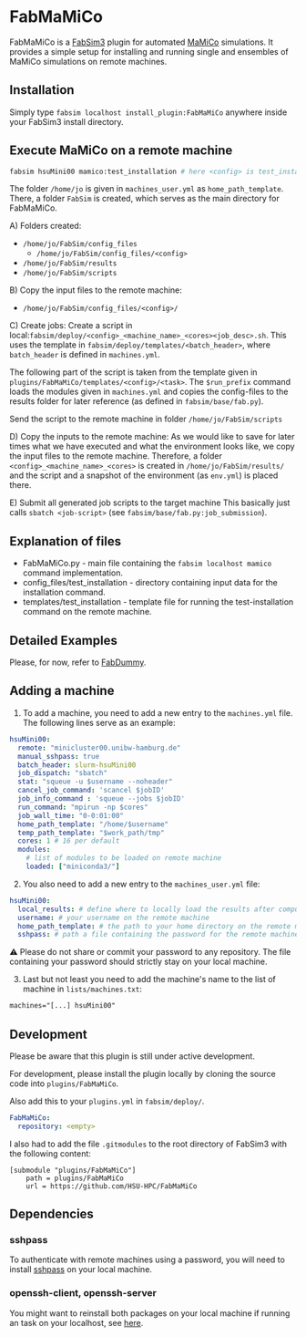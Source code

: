 # FabMaMiCo
FabMaMiCo is a [FabSim3](https://fabsim3.readthedocs.io/) plugin for automated [MaMiCo](https://github.com/HSU-HPC/MaMiCo) simulations.
It provides a simple setup for installing and running single and ensembles of MaMiCo simulations on remote machines.

## Installation
Simply type `fabsim localhost install_plugin:FabMaMiCo` anywhere inside your FabSim3 install directory.

## Execute MaMiCo on a remote machine

```bash
fabsim hsuMini00 mamico:test_installation # here <config> is test_installation
```

The folder `/home/jo` is given in `machines_user.yml` as `home_path_template`.
There, a folder `FabSim` is created, which serves as the main directory for FabMaMiCo.

A) Folders created:
- `/home/jo/FabSim/config_files`
  - `/home/jo/FabSim/config_files/<config>`
- `/home/jo/FabSim/results`
- `/home/jo/FabSim/scripts`

B) Copy the input files to the remote machine:
- `/home/jo/FabSim/config_files/<config>/`

C) Create jobs:
Create a script in local:`fabsim/deploy/<config>_<machine_name>_<cores><job_desc>.sh`.
This uses the template in `fabsim/deploy/templates/<batch_header>`, where `batch_header` is defined in `machines.yml`.

The following part of the script is taken from the template given in `plugins/FabMaMiCo/templates/<config>/<task>`.
The `$run_prefix` command loads the modules given in `machines.yml` and copies the config-files to the results folder for later reference (as defined in `fabsim/base/fab.py`).

Send the script to the remote machine in folder `/home/jo/FabSim/scripts`

D) Copy the inputs to the remote machine:
As we would like to save for later times what we have executed and what the environment looks like, we copy the input files to the remote machine.
Therefore, a folder `<config>_<machine_name>_<cores>` is created in `/home/jo/FabSim/results/` and the script and a snapshot of the environment (as `env.yml`) is placed there.

E) Submit all generated job scripts to the target machine
This basically just calls `sbatch <job-script>` (see `fabsim/base/fab.py:job_submission`).


## Explanation of files
* FabMaMiCo.py - main file containing the ```fabsim localhost mamico``` command implementation.
* config_files/test_installation - directory containing input data for the installation command.
* templates/test_installation - template file for running the test-installation command on the remote machine.

## Detailed Examples

Please, for now, refer to [FabDummy](https://github.com/djgroen/FabDummy).

## Adding a machine

1. To add a machine, you need to add a new entry to the `machines.yml` file.
The following lines serve as an example:

```yml
hsuMini00:
  remote: "minicluster00.unibw-hamburg.de"
  manual_sshpass: true
  batch_header: slurm-hsuMini00
  job_dispatch: "sbatch"
  stat: "squeue -u $username --noheader"
  cancel_job_command: 'scancel $jobID'
  job_info_command : 'squeue --jobs $jobID'
  run_command: "mpirun -np $cores"
  job_wall_time: "0-0:01:00"
  home_path_template: "/home/$username"
  temp_path_template: "$work_path/tmp"
  cores: 1 # 16 per default
  modules:
    # list of modules to be loaded on remote machine
    loaded: ["miniconda3/"]
```

2. You also need to add a new entry to the `machines_user.yml` file:

```yml
hsuMini00:
  local_results: # define where to locally load the results after computation
  username: # your username on the remote machine
  home_path_template: # the path to your home directory on the remote machine
  sshpass: # path a file containing the password for the remote machine
```

:warning: Please do not share or commit your password to any repository.
The file containing your password should strictly stay on your local machine.

3. Last but not least you need to add the machine's name to the list of machine in `lists/machines.txt`:

```txt
machines="[...] hsuMini00"
```

## Development

Please be aware that this plugin is still under active development.

For development, please install the plugin locally by cloning the source code into `plugins/FabMaMiCo`.

Also add this to your `plugins.yml` in `fabsim/deploy/`.
```yml
FabMaMiCo:
  repository: <empty>
```

I also had to add the file `.gitmodules` to the root directory of FabSim3 with the following content:
```
[submodule "plugins/FabMaMiCo"]
	path = plugins/FabMaMiCo
	url = https://github.com/HSU-HPC/FabMaMiCo
```

## Dependencies

### sshpass
To authenticate with remote machines using a password, you will need to install [sshpass](https://linux.die.net/man/1/sshpass) on your local machine.

### openssh-client, openssh-server
You might want to reinstall both packages on your local machine if running an task on your localhost, see [here](https://fabsim3.readthedocs.io/en/latest/installation/#ssh-connect-to-host-localhost-port-22-connection-refused).